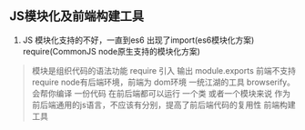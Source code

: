 ## JS模块化及前端构建工具
 1. JS 模块化支持的不好，一直到es6 出现了import(es6模块化方案) require(CommonJS node原生支持的模块化方案)
 > 模块是组织代码的语法功能
 > require 引入 输出 module.exports
 > 前端不支持require node有后端环境，前端为 dom环境
 > 一统江湖的工具 browserify。 会帮你编译 一份代码 在前后端都可以运行
 > 一个类 或者一个模块来说 作为前后端通用的js语言，不应该有分别，提高了前后端代码的复用性 
   前端构建工具 